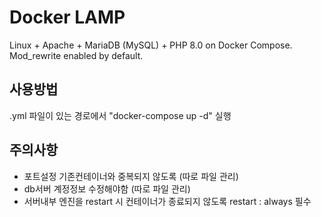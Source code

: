 
# Docker LAMP
Linux + Apache + MariaDB (MySQL) + PHP 8.0 on Docker Compose. Mod_rewrite enabled by default.

## 사용방법
.yml 파일이 있는 경로에서 "docker-compose up -d" 실행

## 주의사항
- 포트설정 기존컨테이너와 중복되지 않도록 (따로 파일 관리)
- db서버 계정정보 수정해야함 (따로 파일 관리)
- 서버내부 엔진을 restart 시 컨테이너가 종료되지 않도록 restart : always 필수

